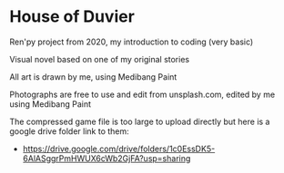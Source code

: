 # House of Duvier
Ren'py project from 2020, my introduction to coding (very basic)

Visual novel based on one of my original stories

All art is drawn by me, using Medibang Paint

Photographs are free to use and edit from unsplash.com, edited by me using Medibang Paint

The compressed game file is too large to upload directly but here is a google drive folder link to them:
- https://drive.google.com/drive/folders/1c0EssDK5-6AlASggrPmHWUX6cWb2GjFA?usp=sharing
